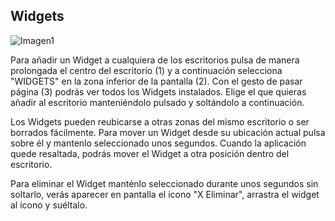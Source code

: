 ## Widgets

![Imagen1](http://static.energysistem.com/images/manuals/42762/57cd3f29c28aa.jpg)

Para añadir un Widget a cualquiera de los escritorios pulsa de manera prolongada el centro del escritorio \(1\) y a continuación selecciona "WIDGETS" en la zona inferior de la pantalla \(2\). Con el gesto de pasar página \(3\) podrás ver todos los Widgets instalados. Elige el que quieras añadir al escritorio manteniéndolo pulsado y soltándolo a continuación.

Los Widgets pueden reubicarse a otras zonas del mismo escritorio o ser borrados fácilmente. Para mover un Widget desde su ubicación actual pulsa sobre él y mantenlo seleccionado unos segundos. Cuando la aplicación quede resaltada, podrás mover el Widget a otra posición dentro del escritorio.

Para eliminar el Widget manténlo seleccionado durante unos segundos sin soltarlo, verás aparecer en pantalla el icono "X Eliminar", arrastra el widget al ícono y suéltalo.

